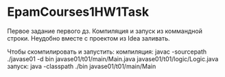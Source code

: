 # EpamCourses1HW1Task

Первое задание первого дз. Компиляция и запуск из коммандной строки. Неудобно вместе с проектом из Idea заливать. 

Чтобы скомпилировать и запустить:
компиляция:
	javac -sourcepath ./javase01 -d bin javase01/t01/main/Main.java javase01/t01/logic/Logic.java
запуск:
	java -classpath ./bin javase01/t01/main/Main	
